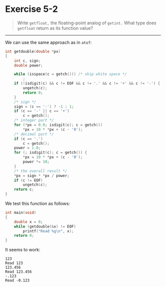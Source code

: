 # Exercise 5-2
> Write `getfloat,` the floating-point analog of `getint.`
> What type does `getfloat` return as its function value?

---

We can use the same approach as in `atof`:
```c
int getdouble(double *px)
{
	int c, sign;
	double power;

	while (isspace(c = getch())) /* skip white space */
		;
	if (!isdigit(c) && c != EOF && c != '.' && c != '+' && c != '-') {
		ungetch(c);
		return 0;
	}
	/* sign */
	sign = (c == '-') ? -1 : 1;
	if (c == '-' || c == '+')
		c = getch();
	/* integer part */
	for (*px = 0.0; isdigit(c); c = getch())
		*px = 10 * *px + (c - '0');
	/* decimal part */
	if (c == '.')
		c = getch();
	power = 1.0;
	for (; isdigit(c); c = getch()) {
		*px = 10 * *px + (c - '0');
		power *= 10;
	}
	/* the overall result */
	*px = sign * *px / power;
	if (c != EOF)
		ungetch(c);
	return c;
}
```

We test this function as follows:
```c
int main(void)
{
	double x = 0;
	while (getdouble(&x) != EOF)
		printf("Read %g\n", x);
	return 0;
}
```
It seems to work:
```
123
Read 123
123.456
Read 123.456
-.123
Read -0.123
```
